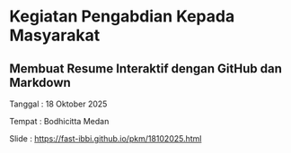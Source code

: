 # Kegiatan Pengabdian Kepada Masyarakat

## Membuat Resume Interaktif dengan GitHub dan Markdown

Tanggal : 18 Oktober 2025

Tempat : Bodhicitta Medan

Slide : https://fast-ibbi.github.io/pkm/18102025.html
